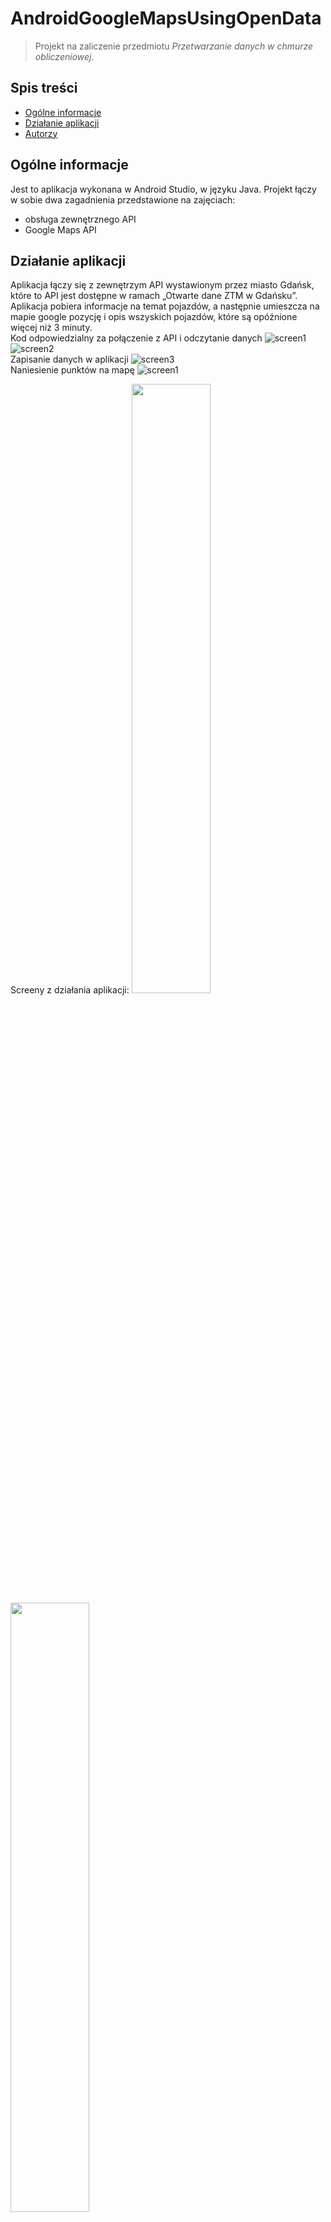 # AndroidGoogleMapsUsingOpenData
> Projekt na zaliczenie przedmiotu *Przetwarzanie danych w chmurze obliczeniowej*.

## Spis treści
* [Ogólne informacje](#ogólne-informacje)
* [Działanie aplikacji](#działanie-aplikacji)
* [Autorzy](#autorzy)

## Ogólne informacje
Jest to aplikacja wykonana w Android Studio, w języku Java. Projekt łączy w sobie dwa zagadnienia przedstawione na zajęciach:
- obsługa zewnętrznego API
- Google Maps API

## Działanie aplikacji
Aplikacja łączy się z zewnętrzym API wystawionym przez miasto Gdańsk, które to API jest dostępne w ramach „Otwarte dane ZTM w Gdańsku”. 
Aplikacja pobiera informacje na temat pojazdów, a następnie umieszcza na mapie google pozycję i opis wszyskich pojazdów, które są opóźnione więcej niż 3 minuty.  
Kod odpowiedzialny za połączenie z API i odczytanie danych
![screen1](/img/Screenshot_1.png)  
![screen2](/img/Screenshot_2.png)  
Zapisanie danych w aplikacji
![screen3](/img/Screenshot_3.png)  
Naniesienie punktów na mapę
![screen1](/img/Screenshot_4.png)  

Screeny z działania aplikacji:
<img src="https://github.com/pwkwiatkowski/AndroidGoogleMapsUsingOpenData/blob/master/img/Screenshot_20210601-130724.png" width="50%">  
<img src="https://github.com/pwkwiatkowski/AndroidGoogleMapsUsingOpenData/blob/master/img/Screenshot_20210601-130743.png" width="50%">  
<img src="https://github.com/pwkwiatkowski/AndroidGoogleMapsUsingOpenData/blob/master/img/Screenshot_20210601-130803.png" width="50%">  
<img src="https://github.com/pwkwiatkowski/AndroidGoogleMapsUsingOpenData/blob/master/img/Screenshot_20210601-130818.png" width="50%">  

## Autorzy
Patryk Kwiatkowski  
Inga Nowak
